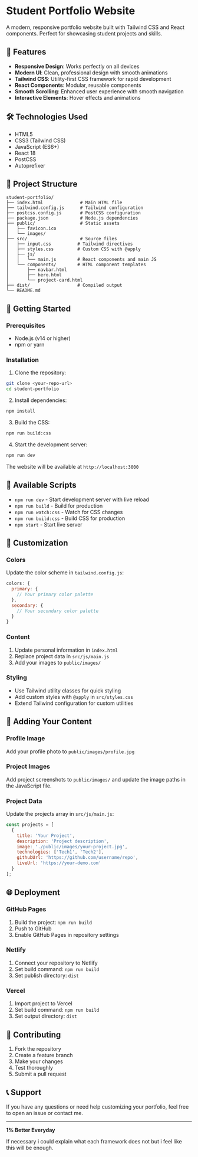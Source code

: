 # Student Portfolio Website

A modern, responsive portfolio website built with Tailwind CSS and React components. Perfect for showcasing student projects and skills.

## 🚀 Features

- **Responsive Design**: Works perfectly on all devices
- **Modern UI**: Clean, professional design with smooth animations
- **Tailwind CSS**: Utility-first CSS framework for rapid development
- **React Components**: Modular, reusable components
- **Smooth Scrolling**: Enhanced user experience with smooth navigation
- **Interactive Elements**: Hover effects and animations

## 🛠️ Technologies Used

- HTML5
- CSS3 (Tailwind CSS)
- JavaScript (ES6+)
- React 18
- PostCSS
- Autoprefixer

## 📁 Project Structure

```
student-portfolio/
├── index.html              # Main HTML file
├── tailwind.config.js      # Tailwind configuration
├── postcss.config.js       # PostCSS configuration  
├── package.json            # Node.js dependencies
├── public/                 # Static assets
│   ├── favicon.ico
│   └── images/
├── src/                    # Source files
│   ├── input.css          # Tailwind directives
│   ├── styles.css         # Custom CSS with @apply
│   ├── js/
│   │   └── main.js        # React components and main JS
│   └── components/        # HTML component templates
│       ├── navbar.html
│       ├── hero.html
│       └── project-card.html
├── dist/                  # Compiled output
└── README.md
```

## 🚀 Getting Started

### Prerequisites

- Node.js (v14 or higher)
- npm or yarn

### Installation

1. Clone the repository:
```bash
git clone <your-repo-url>
cd student-portfolio
```

2. Install dependencies:
```bash
npm install
```

3. Build the CSS:
```bash
npm run build:css
```

4. Start the development server:
```bash
npm run dev
```

The website will be available at `http://localhost:3000`

## 📝 Available Scripts

- `npm run dev` - Start development server with live reload
- `npm run build` - Build for production
- `npm run watch:css` - Watch for CSS changes
- `npm run build:css` - Build CSS for production
- `npm start` - Start live server

## 🎨 Customization

### Colors
Update the color scheme in `tailwind.config.js`:
```javascript
colors: {
  primary: {
    // Your primary color palette
  },
  secondary: {
    // Your secondary color palette
  }
}
```

### Content
1. Update personal information in `index.html`
2. Replace project data in `src/js/main.js`
3. Add your images to `public/images/`

### Styling
- Use Tailwind utility classes for quick styling
- Add custom styles with `@apply` in `src/styles.css`
- Extend Tailwind configuration for custom utilities

## 📸 Adding Your Content

### Profile Image
Add your profile photo to `public/images/profile.jpg`

### Project Images
Add project screenshots to `public/images/` and update the image paths in the JavaScript file.

### Project Data
Update the projects array in `src/js/main.js`:
```javascript
const projects = [
  {
    title: 'Your Project',
    description: 'Project description',
    image: './public/images/your-project.jpg',
    technologies: ['Tech1', 'Tech2'],
    githubUrl: 'https://github.com/username/repo',
    liveUrl: 'https://your-demo.com'
  }
];
```

## 🌐 Deployment

### GitHub Pages
1. Build the project: `npm run build`
2. Push to GitHub
3. Enable GitHub Pages in repository settings

### Netlify
1. Connect your repository to Netlify
2. Set build command: `npm run build`
3. Set publish directory: `dist`

### Vercel
1. Import project to Vercel
2. Set build command: `npm run build`
3. Set output directory: `dist`

## 🤝 Contributing

1. Fork the repository
2. Create a feature branch
3. Make your changes
4. Test thoroughly
5. Submit a pull request


## 📞 Support

If you have any questions or need help customizing your portfolio, feel free to open an issue or contact me.

---

**1% Better Everyday**

If necessary i could explain what each framework does not but i feel like this will be enough. 